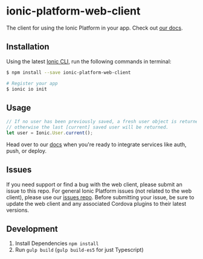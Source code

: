 # ionic-platform-web-client

The client for using the Ionic Platform in your app. Check out [our docs](http://docs.ionic.io/docs/io-introduction).

## Installation

Using the latest [Ionic CLI](https://github.com/driftyco/ionic-cli), run the following commands in terminal:

```bash
$ npm install --save ionic-platform-web-client

# Register your app
$ ionic io init
```

## Usage

```javascript
// If no user has been previously saved, a fresh user object is returned,
// otherwise the last [current] saved user will be returned.
let user = Ionic.User.current();
```

Head over to our [docs](http://docs.ionic.io/docs/io-introduction) when you're ready to integrate services like auth, push, or deploy.

## Issues

If you need support or find a bug with the web client, please submit an issue to this repo. For general Ionic Platform issues (not related to the web client), please use our [issues repo](https://github.com/driftyco/ionic-platform-issues/issues). Before submitting your issue, be sure to update the web client and any associated Cordova plugins to their latest versions.

## Development

1. Install Dependencies `npm install`
2. Run `gulp build` (`gulp build-es5` for just Typescript)
